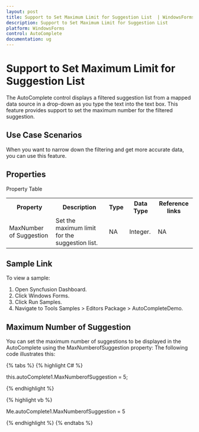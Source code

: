 ```yaml
---
layout: post
title: Support to Set Maximum Limit for Suggestion List  | WindowsForms | Syncfusion
description: Support to Set Maximum Limit for Suggestion List 
platform: WindowsForms
control: AutoComplete
documentation: ug
---
```


# Support to Set Maximum Limit for Suggestion List 

The AutoComplete control displays a filtered suggestion list from a mapped data source in a drop-down as you type the text into the text box. This feature provides support to set the maximum number for the filtered suggestion. 

## Use Case Scenarios

When you want to narrow down the filtering and get more accurate data, you can use this feature. 

## Properties

Property Table

<table>
<tr>
<th>
Property </th><th>
Description </th><th>
Type </th><th>
Data Type </th><th>
Reference links </th></tr>
<tr>
<td>
MaxNumber of Suggestion</td><td>
Set the maximum limit for the suggestion list. </td><td>
NA</td><td>
Integer. </td><td>
NA </td></tr>
</table>

## Sample Link

To view a sample:

1. Open Syncfusion Dashboard.
2. Click Windows Forms.
3. Click Run Samples.
4. Navigate to Tools Samples > Editors Package > AutoCompleteDemo. 

## Maximum Number of Suggestion 

You can set the maximum number of suggestions to be displayed in the AutoComplete using the MaxNumberofSuggestion property: The following code illustrates this: 

{% tabs %}
{% highlight C# %}

this.autoComplete1.MaxNumberofSuggestion = 5; 

{% endhighlight %}

{% highlight vb %}

Me.autoComplete1.MaxNumberofSuggestion = 5

{% endhighlight %}
{% endtabs %}
